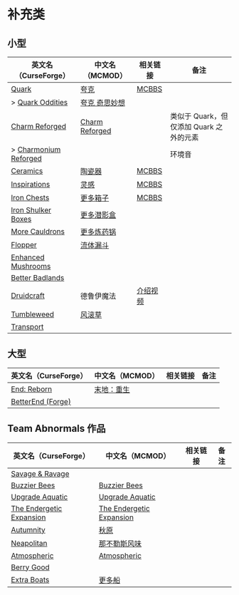 # 补充类

## 小型

| 英文名（CurseForge）                                                                      | 中文名（MCMOD）                                        | 相关链接                                               | 备注                                    |
| ----------------------------------------------------------------------------------------- | ------------------------------------------------------ | ------------------------------------------------------ | --------------------------------------- |
| [Quark](https://www.curseforge.com/minecraft/mc-mods/quark)                               | [夸克](https://www.mcmod.cn/class/527.html)            | [MCBBS](https://www.mcbbs.net/thread-648145-1-1.html)  |                                         |
| > [Quark Oddities](https://www.curseforge.com/minecraft/mc-mods/quark-oddities)           | [夸克 奇思妙想](https://www.mcmod.cn/class/1823.html)  |                                                        |                                         |
| [Charm Reforged](https://www.curseforge.com/minecraft/mc-mods/charm-reforged)             | [Charm Reforged](https://www.mcmod.cn/class/2069.html) |                                                        | 类似于 Quark，但仅添加 Quark 之外的元素 |
| > [Charmonium Reforged](https://www.curseforge.com/minecraft/mc-mods/charmonium-reforged) |                                                        |                                                        | 环境音                                  |
| [Ceramics](https://www.curseforge.com/minecraft/mc-mods/ceramics)                         | [陶瓷器](https://www.mcmod.cn/class/1427.html)         | [MCBBS](https://www.mcbbs.net/thread-686501-1-1.html)  |                                         |
| [Inspirations](https://www.curseforge.com/minecraft/mc-mods/inspirations)                 | [灵感](https://www.mcmod.cn/class/1122.html)           | [MCBBS](https://www.mcbbs.net/thread-940567-1-1.html)  |                                         |
| [Iron Chests](https://www.curseforge.com/minecraft/mc-mods/iron-chests)                   | [更多箱子](https://www.mcmod.cn/class/20.html)         | [MCBBS](https://www.mcbbs.net/thread-372723-1-1.html)  |                                         |
| [Iron Shulker Boxes](https://www.curseforge.com/minecraft/mc-mods/iron-shulker-boxes)     | [更多潜影盒](https://www.mcmod.cn/class/1974.html)     |                                                        |                                         |
| [More Cauldrons](https://www.curseforge.com/minecraft/mc-mods/more-cauldrons)             | [更多炼药锅](https://www.mcmod.cn/class/2223.html)     |                                                        |                                         |
| [Flopper](https://www.curseforge.com/minecraft/mc-mods/flopper)                           | [流体漏斗](https://www.mcmod.cn/class/2096.html)       |                                                        |                                         |
| [Enhanced Mushrooms](https://www.curseforge.com/minecraft/mc-mods/enhanced-mushrooms)     |                                                        |                                                        |                                         |
| [Better Badlands](https://www.curseforge.com/minecraft/mc-mods/better-badlands)           |                                                        |                                                        |                                         |
| [Druidcraft](https://www.curseforge.com/minecraft/mc-mods/druidcraft)                     | 德鲁伊魔法                                             | [介绍视频](https://www.bilibili.com/video/av413176041) |                                         |
| [Tumbleweed](https://www.curseforge.com/minecraft/mc-mods/tumbleweed)                     | [风滚草](https://www.mcmod.cn/class/1880.html)         |                                                        |                                         |
| [Transport](https://www.curseforge.com/minecraft/mc-mods/transport)                       |                                                        |                                                        |                                         |

## 大型

| 英文名（CurseForge）                                                                   | 中文名（MCMOD）                                    | 相关链接 | 备注 |
| -------------------------------------------------------------------------------------- | -------------------------------------------------- | -------- | ---- |
| [End: Reborn](https://www.curseforge.com/minecraft/mc-mods/end-reborn)                 | [末地：重生](https://www.mcmod.cn/class/2240.html) |          |      |
| [BetterEnd (Forge)](https://www.curseforge.com/minecraft/mc-mods/betterend-forge-port) |                                                    |          |      |

## Team Abnormals 作品

| 英文名（CurseForge）                                                                | 中文名（MCMOD）                                                  | 相关链接 | 备注 |
| ----------------------------------------------------------------------------------- | ---------------------------------------------------------------- | -------- | ---- |
| [Savage & Ravage](https://www.curseforge.com/minecraft/mc-mods/savage-and-ravage)   |                                                                  |          |      |
| [Buzzier Bees](https://www.curseforge.com/minecraft/mc-mods/buzzier-bees)           | [Buzzier Bees](https://www.mcmod.cn/class/2326.html)             |          |      |
| [Upgrade Aquatic](https://www.curseforge.com/minecraft/mc-mods/upgrade-aquatic)     | [Upgrade Aquatic](https://www.mcmod.cn/class/2916.html)          |          |      |
| [The Endergetic Expansion](https://www.curseforge.com/minecraft/mc-mods/endergetic) | [The Endergetic Expansion](https://www.mcmod.cn/class/2470.html) |          |      |
| [Autumnity](https://www.curseforge.com/minecraft/mc-mods/autumnity)                 | [秋原](https://www.mcmod.cn/class/2412.html)                     |          |      |
| [Neapolitan](https://www.curseforge.com/minecraft/mc-mods/neapolitan)               | [那不勒斯风味](https://www.mcmod.cn/class/3212.html)             |          |      |
| [Atmospheric](https://www.curseforge.com/minecraft/mc-mods/atmospheric)             | [Atmospheric](https://www.mcmod.cn/class/3208.html)              |          |      |
| [Berry Good](https://www.curseforge.com/minecraft/mc-mods/berry-good)               |                                                                  |          |      |
| [Extra Boats](https://www.curseforge.com/minecraft/mc-mods/extra-boats)             | [更多船](https://www.mcmod.cn/class/3222.html)                   |          |      |
